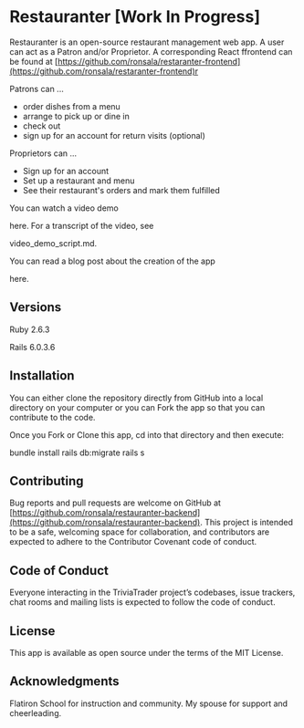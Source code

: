 # Restauranter [Work In Progress]

Restauranter is an open-source restaurant management web app. A user can act as a Patron and/or Proprietor. A corresponding React ffrontend can be found at [https://github.com/ronsala/restaranter-frontend](https://github.com/ronsala/restaranter-frontend)r

Patrons can ...

* order dishes from a menu
* arrange to pick up or dine in
* check out
* sign up for an account for return visits (optional)
  
Proprietors can ...

* Sign up for an account
* Set up a restaurant and menu
* See their restaurant's orders and mark them fulfilled

You can watch a video demo 
<!-- TODO: -->
 here. For a transcript of the video, see 
<!-- TODO -->
video_demo_script.md.

You can read a blog post about the creation of the app 
<!-- TODO: -->
 here.

## Versions

Ruby 2.6.3

Rails 6.0.3.6

## Installation

You can either clone the repository directly from GitHub into a local directory on your computer or you can Fork the app so that you can contribute to the code.

Once you Fork or Clone this app, cd into that directory and then execute:

bundle install
rails db:migrate
rails s

## Contributing


Bug reports and pull requests are welcome on GitHub at [https://github.com/ronsala/restauranter-backend](https://github.com/ronsala/restauranter-backend). This project is intended to be a safe, welcoming space for collaboration, and contributors are expected to adhere to the Contributor Covenant code of conduct.
## Code of Conduct

Everyone interacting in the TriviaTrader project’s codebases, issue trackers, chat rooms and mailing lists is expected to follow the code of conduct.

## License

This app is available as open source under the terms of the MIT License.

## Acknowledgments

Flatiron School for instruction and community.
My spouse for support and cheerleading.
